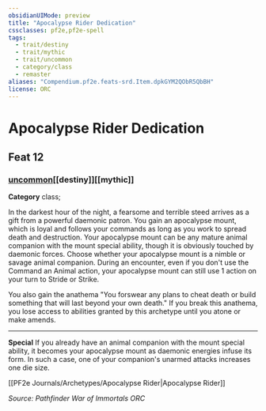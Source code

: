 ```yaml
---
obsidianUIMode: preview
title: "Apocalypse Rider Dedication"
cssclasses: pf2e,pf2e-spell
tags:
  - trait/destiny
  - trait/mythic
  - trait/uncommon
  - category/class
  - remaster
aliases: "Compendium.pf2e.feats-srd.Item.dpkGYM2QObR5QbBH"
license: ORC
---
```

# Apocalypse Rider Dedication
## Feat 12
### [uncommon](uncommon "Uncommon Rarity Trait")[[destiny]][[mythic]]

**Category** class; 




In the darkest hour of the night, a fearsome and terrible steed arrives as a gift from a powerful daemonic patron. You gain an apocalypse mount, which is loyal and follows your commands as long as you work to spread death and destruction. Your apocalypse mount can be any mature animal companion with the mount special ability, though it is obviously touched by daemonic forces. Choose whether your apocalypse mount is a nimble or savage animal companion. During an encounter, even if you don't use the Command an Animal action, your apocalypse mount can still use 1 action on your turn to Stride or Strike.

You also gain the anathema "You forswear any plans to cheat death or build something that will last beyond your own death." If you break this anathema, you lose access to abilities granted by this archetype until you atone or make amends.

* * *

**Special** If you already have an animal companion with the mount special ability, it becomes your apocalypse mount as daemonic energies infuse its form. In such a case, one of your companion's unarmed attacks increases one die size.

[[PF2e Journals/Archetypes/Apocalypse Rider|Apocalypse Rider]]

*Source: Pathfinder War of Immortals*
*ORC*
